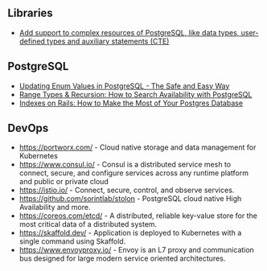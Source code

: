 ## Libraries

 * [Add support to complex resources of PostgreSQL, like data types, user-defined types and auxiliary statements (CTE)](https://github.com/crashtech/torque-postgresql)


## PostgreSQL

 * [Updating Enum Values in PostgreSQL - The Safe and Easy Way](https://blog.yo1.dog/updating-enum-values-in-postgresql-the-safe-and-easy-way/)
 * [Range Types & Recursion: How to Search Availability with PostgreSQL](https://info.crunchydata.com/blog/range-types-recursion-how-to-search-availability-with-postgresql)
 * [Indexes on Rails: How to Make the Most of Your Postgres Database](https://karolgalanciak.com/blog/2018/08/19/indexes-on-rails-how-to-make-the-most-of-your-postgres-database/)

## DevOps

 * https://portworx.com/ - Cloud native storage and data management for Kubernetes
 * https://www.consul.io/ - Consul is a distributed service mesh to connect, secure, and configure services across any runtime platform and public or private cloud
 * https://istio.io/ - Connect, secure, control, and observe services.
 * https://github.com/sorintlab/stolon - PostgreSQL cloud native High Availability and more.
 * https://coreos.com/etcd/ - A distributed, reliable key-value store for the most critical data of a distributed system.
 * https://skaffold.dev/ - Application is deployed to Kubernetes with a single command using Skaffold.
 * https://www.envoyproxy.io/ - Envoy is an L7 proxy and communication bus designed for large modern service oriented architectures. 
